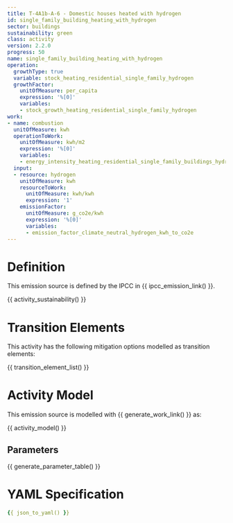 ```yaml
---
title: T-4A1b-A-6 - Domestic houses heated with hydrogen
id: single_family_building_heating_with_hydrogen
sector: buildings
sustainability: green
class: activity
version: 2.2.0
progress: 50
name: single_family_building_heating_with_hydrogen
operation:
  growthType: true
  variable: stock_heating_residential_single_family_hydrogen
  growthFactor:
    unitOfMeasure: per_capita
    expression: '%[0]'
    variables:
    - stock_growth_heating_residential_single_family_hydrogen
work:
- name: combustion
  unitOfMeasure: kwh
  operationToWork:
    unitOfMeasure: kwh/m2
    expression: '%[0]'
    variables:
    - energy_intensity_heating_residential_single_family_buildings_hydrogen
  input:
  - resource: hydrogen
    unitOfMeasure: kwh
    resourceToWork:
      unitOfMeasure: kwh/kwh
      expression: '1'
    emissionFactor:
      unitOfMeasure: g_co2e/kwh
      expression: '%[0]'
      variables:
      - emission_factor_climate_neutral_hydrogen_kwh_to_co2e
---
```

# Definition
This emission source is defined by the IPCC in {{ ipcc_emission_link() }}.


{{ activity_sustainability() }}

# Transition Elements

This activity has the following mitigation options modelled as transition elements:

{{ transition_element_list() }}

# Activity Model
This emission source is modelled with {{ generate_work_link() }} as:

{{ activity_model() }}

## Parameters

{{ generate_parameter_table() }}

# YAML Specification

```yaml
{{ json_to_yaml() }}
```